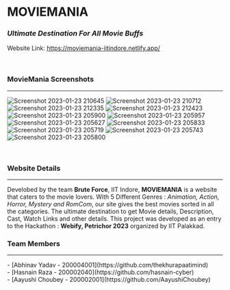 <h1> MOVIEMANIA </h1>

<h3><i> Ultimate Destination For All Movie Buffs </i></h3>

Website Link: https://moviemania-iitindore.netlify.app/

<br/>
<h3>MovieMania Screenshots</h3>
<hr/>


![Screenshot 2023-01-23 210645](https://user-images.githubusercontent.com/79720859/214085190-71e380d0-5421-474f-a0ff-d008cb03f8d9.jpg)
![Screenshot 2023-01-23 210712](https://user-images.githubusercontent.com/79720859/214085223-aa2cc046-cee7-4836-a23e-80d07162f473.jpg)
![Screenshot 2023-01-23 212335](https://user-images.githubusercontent.com/79720859/214085332-b64bca0d-5df3-4ac3-8d11-45e6a0368546.jpg)
![Screenshot 2023-01-23 212423](https://user-images.githubusercontent.com/79720859/214085550-e7c129c4-44df-45e9-8924-722422d72cbe.jpg)
![Screenshot 2023-01-23 205900](https://user-images.githubusercontent.com/79720859/214085574-89d225f8-7a40-48cf-9025-8dd41a2dd976.jpg)
![Screenshot 2023-01-23 205957](https://user-images.githubusercontent.com/79720859/214085598-7f892e4f-3719-49e5-b051-1e75b167deed.jpg)
![Screenshot 2023-01-23 205627](https://user-images.githubusercontent.com/79720859/214085639-ee182f75-2fed-4c21-a211-119f918b54f4.jpg)
![Screenshot 2023-01-23 205833](https://user-images.githubusercontent.com/79720859/214085650-b6422679-15aa-467f-b7b9-ad9712076bfd.jpg)
![Screenshot 2023-01-23 205719](https://user-images.githubusercontent.com/79720859/214085667-f10dd0f4-87f8-4693-9a5e-b1182132cad7.jpg)
![Screenshot 2023-01-23 205743](https://user-images.githubusercontent.com/79720859/214085679-39097342-a508-4383-b438-fb07621629d3.jpg)
![Screenshot 2023-01-23 205800](https://user-images.githubusercontent.com/79720859/214085689-4b694c5f-0c4c-4fda-b135-41fa0aa7eb7b.jpg)

<br/>
<h3>Website Details</h3>
<hr/>
Develobed by the team <b>Brute Force</b>, IIT Indore, <b>MOVIEMANIA</b> is a website that caters to the movie lovers. With 5 Different Genres : <i>Animation, Action, Horror, Mystery and RomCom</i>, our site gives the best movies sorted in all the categories. The ultimate destination to get Movie details, Description, Cast, Watch Links and other details.
This project was developed as an entry to the Hackathon : <b>Webify, Petrichor 2023</b> organized by IIT Palakkad.

<br/>
<h3>Team Members</h3>
<hr/>
- [Abhinav Yadav - 200004001](https://github.com/thekhurapaatimind)<br/>
- [Hasnain Raza - 200002040](https://github.com/hasnain-cyber)<br/>
- [Aayushi Choubey - 200002001](https://github.com/AayushiChoubey)<br/>
